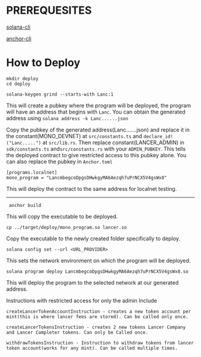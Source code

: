 #  PREREQUESITES
   [solana-cli](https://docs.solana.com/cli/install-solana-cli-tools)
   
   [anchor-cli](https://www.anchor-lang.com/docs/installation)
# How to Deploy

    mkdir deploy
    cd deploy

    solana-keygen grind --starts-with Lanc:1
    

This will create a pubkey where the program will be deployed, the program will have an address that begins with `Lanc`.
You can obtain the generated address using 
`solana address -k Lanc......json`

Copy the pubkey of the generated address(Lanc.......json) and replace it in the constant(MONO_DEVNET) at `src/constants.ts` and `declare_id!("Lanc.....")` at `src/lib.rs`. Then replace constant(LANCER_ADMIN) in `sdk/constants.ts` and`src/constants.rs` with your `ADMIN_PUBKEY`. This tells the deployed contract to give restricted access to this pubkey alone.
You can also replace the pubkey in `Anchor.toml`

    [programs.localnet]
    mono_program = "LancmbegcoDpgsDHwkgyMA6Aezqh7uPrNCX5V4gsWx8"
 This will deploy the contract to the same address for localnet testing. 

 -----------------------------------------------------------------
 

     anchor build

This will copy the executable to be deployed.

    cp ../target/deploy/mono_program.so lancer.so

Copy the executable to the newly created folder specifically to deploy.




    solana config set --url <URL_PROVIDER>
    
 
 This sets the network environment on which the program will be deployed. 
 

    solana program deploy LancmbegcoDpgsDHwkgyMA6Aezqh7uPrNCX5V4gsWx8.so
This will deploy the program to the selected network at our generated address.

Instructions with restricted access for only the admin Include

    createLancerTokenAccountInstruction - creates a new token account per mint(this is where lancer fees are stored). Can be called only once.
    
    createLancerTokensInstruction - creates 2 new tokens Lancer Company and Lancer Completer tokens. Can only be Called once.

    withdrawTokensInstruction - Instruction to withdraw tokens from lancer token account(works for any mint). Can be called multiple times.
